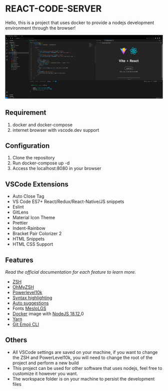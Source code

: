 # REACT-CODE-SERVER

Hello, this is a project that uses docker to provide a nodejs development environment through the browser!

![Screenshot](screenshot/MP5562c.png)

## Requirement

1.  docker and docker-compose
2.  internet browser with vscode.dev support

## Configuration

1.  Clone the repository
2.  Run docker-compose up -d
3.  Access the localhost:8080 in your browser

## VSCode Extensions

- Auto Close Tag
- VS Code ES7+ React/Redux/React-Native/JS snippets
- Eslint
- GitLens
- Material Icon Theme
- Prettier
- Indent-Rainbow
- Bracket Pair Colorizer 2
- HTML Snippets
- HTML CSS Support

## Features

_Read the official documentation for each feature to learn more._

- [ZSH](https://github.com/ohmyzsh/ohmyzsh/wiki/Installing-ZSH)
- [OhMyZSH](https://github.com/ohmyzsh/ohmyzsh)
- [Powerlevel10k](https://github.com/romkatv/powerlevel10k)
- [Syntax highlighting](https://github.com/zsh-users/zsh-syntax-highlighting)
- [Auto suggestions](https://github.com/zsh-users/zsh-autosuggestions)
- Fonts [MesloLGS](https://github.com/romkatv/dotfiles-public/tree/master/.local/share/fonts/NerdFonts)
- [Docker](https://www.docker.com/) image with [NodeJS 18.12.](https://nodejs.org/en/blog/release/v18.12.0)0
- [Yarn](https://yarnpkg.com/)
- [Git Emoji CLI](https://github.com/carloscuesta/gitmoji-cli)

## Others

- All VSCode settings are saved on your machine, if you want to change the ZSH and PowerLevel10k, you will need to change the root of the project and perform a new build
- This project can be used for other software that uses nodejs, feel free to customize it however you want.
- The workspace folder is on your machine to persist the development files
